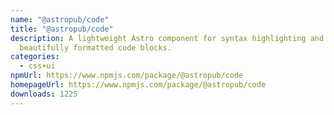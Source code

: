 ```yaml
---
name: "@astropub/code"
title: "@astropub/code"
description: A lightweight Astro component for syntax highlighting and rendering
  beautifully formatted code blocks.
categories:
  - css+ui
npmUrl: https://www.npmjs.com/package/@astropub/code
homepageUrl: https://www.npmjs.com/package/@astropub/code
downloads: 1225
---
```

